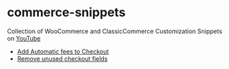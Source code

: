 # commerce-snippets
Collection of WooCommerce and ClassicCommerce Customization Snippets on [YouTube](https://www.youtube.com/c/techiepress)

- [Add Automatic fees to Checkout](/add-to-cart)
- [Remove unused checkout fields](/remove-checkout-fields)
